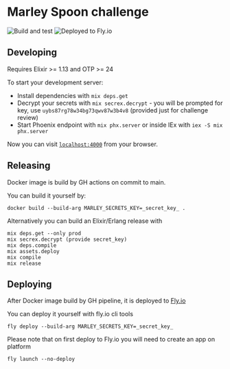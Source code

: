 # Marley Spoon challenge

![Build and test](https://github.com/johnjocoo/effective-octo-umbrella/actions/workflows/test.yml/badge.svg)
![Deployed to Fly.io](https://github.com/johnjocoo/effective-octo-umbrella/actions/workflows/main.yml/badge.svg)

## Developing

Requires Elixir >= 1.13 and OTP >= 24

To start your development server:

  * Install dependencies with `mix deps.get`
  * Decrypt your secrets with `mix secrex.decrypt` - you will be prompted for key, use `uybs87rg78w34bg73qwv87w3b4v8` (provided just for challenge review)
  * Start Phoenix endpoint with `mix phx.server` or inside IEx with `iex -S mix phx.server`

Now you can visit [`localhost:4000`](http://localhost:4000) from your browser.

## Releasing 

Docker image is build by GH actions on commit to main.

You can build it yourself by:

    docker build --build-arg MARLEY_SECRETS_KEY=_secret_key_ .

Alternatively you can build an Elixir/Erlang release with

    mix deps.get --only prod
    mix secrex.decrypt (provide secret_key)
    mix deps.compile
    mix assets.deploy
    mix compile
    mix release

## Deploying

After Docker image build by GH pipeline, it is deployed to [Fly.io](https://fly.io/)

You can deploy it yourself with fly.io cli tools

    fly deploy --build-arg MARLEY_SECRETS_KEY=_secret_key_

Please note that on first deploy to Fly.io you will need to create an app on platform

    fly launch --no-deploy
